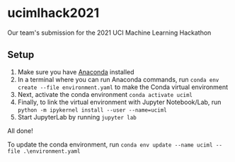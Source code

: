 # ucimlhack2021
Our team's submission for the 2021 UCI Machine Learning Hackathon

## Setup

1. Make sure you have [Anaconda](https://www.anaconda.com/products/individual) installed
2. In a terminal where you can run Anaconda commands, run `conda env create --file environment.yaml` to make the Conda virtual environment
3. Next, activate the conda environment `conda activate uciml`
4. Finally, to link the virtual environment with Jupyter Notebook/Lab, run `python -m ipykernel install --user --name=uciml`
5. Start JupyterLab by running `jupyter lab`

All done!

To update the conda environment, run `conda env update --name uciml --file .\environment.yaml`